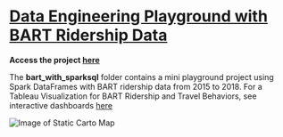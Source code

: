 # [Data Engineering Playground with BART Ridership Data](https://nbviewer.jupyter.org/github/chenliny/DataEngineering_Playground/blob/master/bart_with_sparksql/BART_Ridership_Spark.ipynb)

**Access the project [here](https://nbviewer.jupyter.org/github/chenliny/DataEngineering_Playground/blob/master/bart_with_sparksql/BART_Ridership_Spark.ipynb)**

The **bart_with_sparksql** folder contains a mini playground project using Spark DataFrames with BART ridership data from 2015 to 2018. 
For a Tableau Visualization for BART Ridership and Travel Behaviors, see interactive dashboards [here](https://public.tableau.com/profile/chenlin.ye#!/vizhome/BART_Ridership_2018_cye/StationProfile)

![Image of Static Carto Map](https://github.com/chenliny/DataEngineering_Playground/blob/master/bart_with_sparksql/BART.png)
